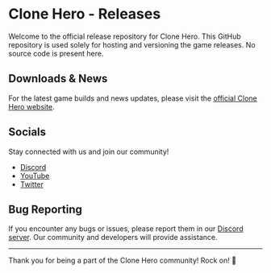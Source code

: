 # Clone Hero - Releases

Welcome to the official release repository for Clone Hero. This GitHub repository is used solely for hosting and versioning the game releases. No source code is present here.

## Downloads & News

For the latest game builds and news updates, please visit the [official Clone Hero website](http://clonehero.net/).

## Socials

Stay connected with us and join our community!

- [Discord](https://discord.gg/Hsn4Cgu)
- [YouTube](https://www.youtube.com/@CloneHeroGame)
- [Twitter](https://twitter.com/CloneHero)

## Bug Reporting

If you encounter any bugs or issues, please report them in our [Discord server](https://discord.gg/Hsn4Cgu). Our community and developers will provide assistance.

---

Thank you for being a part of the Clone Hero community! Rock on! 🎸
